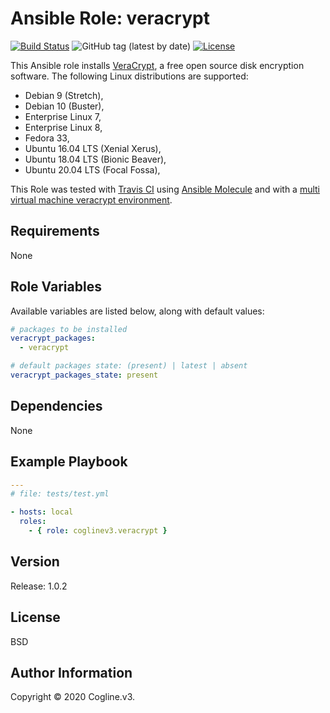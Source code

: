 # Ansible Role: veracrypt

[![Build Status](https://travis-ci.com/coglinev3/ansible-role-veracrypt.svg?branch=master)](https://travis-ci.com/coglinev3/ansible-role-veracrypt) ![GitHub tag (latest by date)](https://img.shields.io/github/v/tag/coglinev3/ansible-role-veracrypt) [![License](https://img.shields.io/badge/License-BSD%203--Clause-blue.svg)](https://raw.githubusercontent.com/coglinev3/ansible-role-veracrypt/master/LICENSE)

This Ansible role installs [VeraCrypt](https://www.veracrypt.fr/ "VeraCrypt"), a free open source disk encryption software.
The following Linux distributions are supported:

* Debian 9 (Stretch),
* Debian 10 (Buster),
* Enterprise Linux 7, 
* Enterprise Linux 8, 
* Fedora 33,
* Ubuntu 16.04 LTS (Xenial Xerus),
* Ubuntu 18.04 LTS (Bionic Beaver),
* Ubuntu 20.04 LTS (Focal Fossa),

This Role was tested with [Travis CI](https://travis-ci.com/coglinev3/ansible-role-veracrypt "Travis CI") using [Ansible Molecule](https://molecule.readthedocs.io/en/latest/# "Ansible Molecule Documentation") and  with a [multi virtual machine veracrypt environment](https://ansible-development.readthedocs.io "Environment for developing and testing Ansible roles").

## Requirements

None


## Role Variables

Available variables are listed below, along with default values:

```yml
# packages to be installed
veracrypt_packages:
  - veracrypt

# default packages state: (present) | latest | absent 
veracrypt_packages_state: present
```

## Dependencies

None


## Example Playbook

```yml
---
# file: tests/test.yml

- hosts: local
  roles:
    - { role: coglinev3.veracrypt }
```

## Version

Release: 1.0.2


## License

BSD


## Author Information

Copyright &copy; 2020 Cogline.v3.
